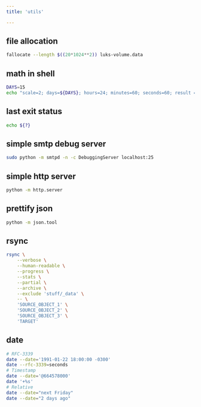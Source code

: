 ```yaml
---
title: 'utils'

---
```



## file allocation

```bash
fallocate --length $((20*1024**2)) luks-volume.data
```


## math in shell

```bash
DAYS=15
echo "scale=2; days=${DAYS}; hours=24; minutes=60; seconds=60; result = days * hours * minutes * seconds; result" | bc
```


## last exit status

```bash
echo ${?}
```


## simple smtp debug server

```bash
sudo python -m smtpd -n -c DebuggingServer localhost:25
```


## simple http server

```bash
python -m http.server
```


## prettify json

```bash
python -m json.tool
```


## rsync

```bash
rsync \
    --verbose \
    --human-readable \
    --progress \
    --stats \
    --partial \
    --archive \
    --exclude 'stuff/_data' \
    -- \
    'SOURCE_OBJECT_1' \
    'SOURCE_OBJECT_2' \
    'SOURCE_OBJECT_3' \
    'TARGET'
```


## date

```bash
# RFC-3339
date --date='1991-01-22 18:00:00 -0300'
date --rfc-3339=seconds
# Timestamp
date --date='@664578000'
date '+%s'
# Relative
date --date="next Friday"
date --date="2 days ago"
```
